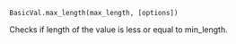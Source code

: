 ```BasicVal.max_length(max_length, [options])```

Checks if length of the value is less or equal to min_length.